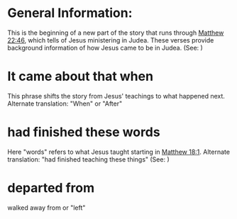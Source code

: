 
# General Information:
This is the beginning of a new part of the story that runs through [Matthew 22:46](../22/46.md), which tells of Jesus ministering in Judea. These verses provide background information of how Jesus came to be in Judea. (See: )

# It came about that when
This phrase shifts the story from Jesus' teachings to what happened next. Alternate translation: "When" or "After"

# had finished these words
Here "words" refers to what Jesus taught starting in [Matthew 18:1](../18/01.md). Alternate translation: "had finished teaching these things" (See: )

# departed from
walked away from or "left"